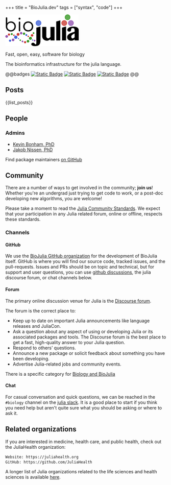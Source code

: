 +++
title = "BioJulia.dev"
tags = ["syntax", "code"]
+++

![Biojulia Logo](/assets/biojulia-logo-light-svgomg.png)

Fast, open, easy, software for biology

The bioinformatics infrastructure for the julia language.

@@badges
[![Static Badge](https://img.shields.io/badge/Getting%20started-teal?style=for-the-badge&logo=docusign)](/getting-started)
[![Static Badge](https://img.shields.io/badge/Github-code-blue?style=for-the-badge&logo=github)](https://github.com/BioJulia)
[![Static Badge](https://img.shields.io/badge/unified-Docs-purple?style=for-the-badge&logo=readthedocs)](https://github.com/BioJulia/BioJuliaDocs)
@@

## Posts

{{list_posts}}

## People

### Admins

- [Kevin Bonham, PhD](https://github.com/kescobo)
- [Jakob Nissen, PhD](https://github.com/jakobnissen)

Find package maintainers [on GitHub](https://github.com/orgs/BioJulia/people)

## Community

There are a number of ways to get involved in the community; **join us**!
Whether you're an undergrad just trying to get code to work,
or a post-doc developing new algorithms, you are welcome!

Please take a moment to read the [Julia Community Standards](https://julialang.org/community/standards/).
We expect that your participation in any Julia related forum, online or offline, respects these standards.

### Channels

#### GitHub

We use the [BioJulia GitHub organization](https://github.com/BioJulia) for the development of BioJulia itself.
GitHub is where you will find our source code, tracked issues, and the pull-requests.
Issues and PRs should be on topic and technical,
but for support and user questions,
you can use [github discussions](https://github.com/orgs/BioJulia/discussions),
the julia discourse forum, or chat channels below.

#### Forum

The primary online discussion venue for Julia is the [Discourse forum](https://discourse.julialang.org/).

The forum is the correct place to:

- Keep up to date on important Julia announcements like language releases and JuliaCon.
- Ask a question about any aspect of using or developing Julia or its associated packages and tools.
  The Discourse forum is the best place to get a fast, high-quality answer to your Julia question.
- Respond to others’ questions.
- Announce a new package or solicit feedback about something you have been developing.
- Advertise Julia-related jobs and community events.

There is a specific category for [Biology and BioJulia](https://discourse.julialang.org/c/domain/bio)

#### Chat

For casual conversation and quick questions, we can be reached
in the `#biology` channel on the [julia slack](https://julialang.org/slack/).
It is a good place to start if you think you need help but aren't quite sure what you should be asking or where to ask it.

## Related organizations

If you are interested in medicine, health care, and public health, check out the JuliaHealth organization:

    Website: https://juliahealth.org
    GitHub: https://github.com/JuliaHealth

A longer list of Julia organizations related to the life sciences and health sciences is available [here](https://juliahealth.org/related-organizations/).
